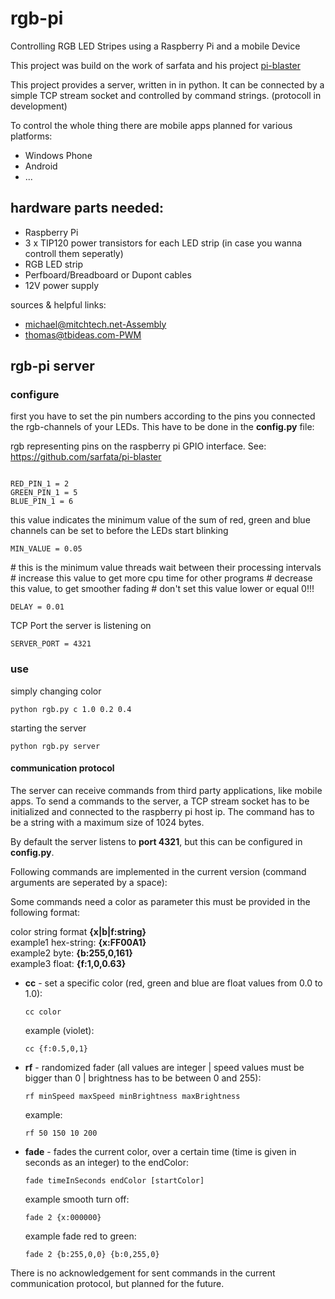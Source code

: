 <html>
	<head><title></title></head>
	<body>
		<h1>rgb-pi</h1>
		<p >Controlling RGB LED Stripes using a Raspberry Pi and a mobile Device</p>
		<p>This project was build on the work of sarfata and his project <a href="https://github.com/sarfata/pi-blaster">pi-blaster</a></p>
		<p>This project provides a server, written in in python. It can be connected by a simple TCP stream socket and controlled by command strings. (protocoll in development)</p>
		<p>To control the whole thing there are mobile apps planned for various platforms:</p>
		<ul>
			<li>Windows Phone</li>
			<li>Android</li>
			<li>...</li>
		</ul>
		<h2>hardware parts needed:</h2>
			<ul>
				<li>Raspberry Pi</li>
				<li>3 x TIP120 power transistors for each LED strip (in case you wanna controll them seperatly)</li>
				<li>RGB LED strip</li>
				<li>Perfboard/Breadboard or Dupont cables</li>
				<li>12V power supply</li>
			</ul>
		<p style="font-size: 1em;">sources & helpful links:</p>
		<ul>
			<li><a href="http://mitchtech.net/raspberry-pi-pwm-rgb-led-strip/">michael@mitchtech.net-Assembly</a></li>
			<li><a href="http://www.tbideas.com/blog/2013/02/controling-a-high-power-rgb-led-with-a-raspberry-pi/">thomas@tbideas.com-PWM</a></li>
		</ul>
		<h2>rgb-pi server</h2>
		<h3>configure</h3>
		<p>first you have to set the pin numbers according to the pins you connected the rgb-channels of your LEDs. This have to be done in the <strong>config.py</strong> file:</p>
		<p>rgb representing pins on the raspberry pi GPIO interface. See: <a href="https://github.com/sarfata/pi-blaster">https://github.com/sarfata/pi-blaster</a></p>
		<pre><code> 
RED_PIN_1 = 2 
GREEN_PIN_1 = 5 
BLUE_PIN_1 = 6</code></pre>
<p>
this value indicates the minimum value of the sum of
red, green and blue channels can be set to before the LEDs start blinking
</p>
<pre><code>MIN_VALUE = 0.05</code></pre>
<p>
# this is the minimum value threads wait between their processing intervals
# increase this value to get more cpu time for other programs
# decrease this value, to get smoother fading
# don't set this value lower or equal 0!!!
</p>
<pre><code>DELAY = 0.01</code></pre>
<p>TCP Port the server is listening on</p>
<pre><code>SERVER_PORT = 4321</code></pre>
<h3>use</h3>
<p>simply changing color<p>
<pre><code>python rgb.py c 1.0 0.2 0.4</code></pre>
<p>starting the server<p>
<pre><code>python rgb.py server</code></pre>
<h4>communication protocol</h4>
<p>The server can receive commands from third party applications, like mobile apps. To send a commands to the server, a TCP stream socket has to be initialized and connected to the raspberry pi host ip. The command has to be a string with a maximum size of 1024 bytes.</p>
<p>By default the server listens to <strong>port 4321</strong>, but this can be configured in <strong>config.py</strong>.</p>
<p>Following commands are implemented in the current version (command arguments are seperated by a space):</p>
<p>Some commands need a color as parameter this must be provided in the following format:</p>
<p>color string format <strong>{x|b|f:string}</strong><br/>
example1 hex-string:	<strong>{x:FF00A1}</strong><br/>
example2 byte:		<strong>{b:255,0,161}</strong><br/>
example3 float:	<strong>{f:1,0,0.63}</strong></p>
<ul>
<li><strong>cc</strong> - set a specific color (red, green and blue are float values from 0.0 to 1.0):
<pre><code>cc color</code></pre>
example (violet): <pre><code>cc {f:0.5,0,1}</code></pre></li>
<li><strong>rf</strong> - randomized fader (all values are integer | speed values must be bigger than 0 | brightness has to be between 0 and 255):
<pre><code>rf minSpeed maxSpeed minBrightness maxBrightness</code></pre>
example: <pre><code>rf 50 150 10 200</code></pre></li>
<li><strong>fade</strong> - fades the current color, over a certain time (time is given in seconds as an integer) to the endColor:
<pre><code>fade timeInSeconds endColor [startColor]</code></pre>
example smooth turn off: <pre><code>fade 2 {x:000000}</code></pre>
example fade red to green: <pre><code>fade 2 {b:255,0,0} {b:0,255,0}</code></pre></li>
</ul>
<p>There is no acknowledgement for sent commands in the current communication protocol, but planned for the future.</p>
</body>
</html> 
